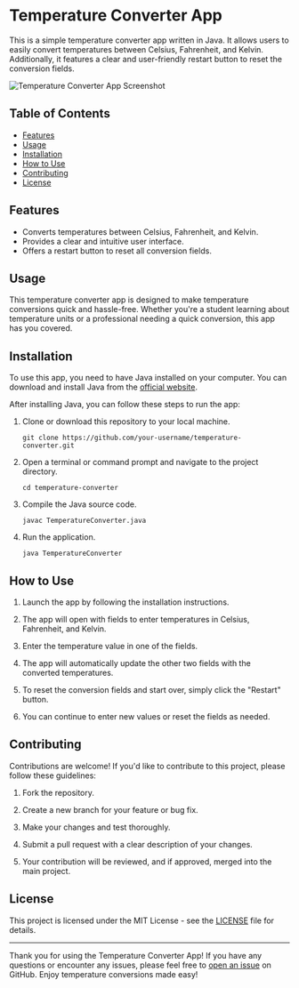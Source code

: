 # Temperature Converter App

This is a simple temperature converter app written in Java. It allows users to easily convert temperatures between Celsius, Fahrenheit, and Kelvin. Additionally, it features a clear and user-friendly restart button to reset the conversion fields.

![Temperature Converter App Screenshot](img1.png)

## Table of Contents

- [Features](#features)
- [Usage](#usage)
- [Installation](#installation)
- [How to Use](#how-to-use)
- [Contributing](#contributing)
- [License](#license)

## Features

- Converts temperatures between Celsius, Fahrenheit, and Kelvin.
- Provides a clear and intuitive user interface.
- Offers a restart button to reset all conversion fields.

## Usage

This temperature converter app is designed to make temperature conversions quick and hassle-free. Whether you're a student learning about temperature units or a professional needing a quick conversion, this app has you covered.

## Installation

To use this app, you need to have Java installed on your computer. You can download and install Java from the [official website](https://www.oracle.com/java/technologies/javase-downloads.html).

After installing Java, you can follow these steps to run the app:

1. Clone or download this repository to your local machine.

   ```
   git clone https://github.com/your-username/temperature-converter.git
   ```

2. Open a terminal or command prompt and navigate to the project directory.

   ```
   cd temperature-converter
   ```

3. Compile the Java source code.

   ```
   javac TemperatureConverter.java
   ```

4. Run the application.

   ```
   java TemperatureConverter
   ```

## How to Use

1. Launch the app by following the installation instructions.

2. The app will open with fields to enter temperatures in Celsius, Fahrenheit, and Kelvin.

3. Enter the temperature value in one of the fields.

4. The app will automatically update the other two fields with the converted temperatures.

5. To reset the conversion fields and start over, simply click the "Restart" button.

6. You can continue to enter new values or reset the fields as needed.

## Contributing

Contributions are welcome! If you'd like to contribute to this project, please follow these guidelines:

1. Fork the repository.

2. Create a new branch for your feature or bug fix.

3. Make your changes and test thoroughly.

4. Submit a pull request with a clear description of your changes.

5. Your contribution will be reviewed, and if approved, merged into the main project.

## License

This project is licensed under the MIT License - see the [LICENSE](LICENSE) file for details.

---

Thank you for using the Temperature Converter App! If you have any questions or encounter any issues, please feel free to [open an issue](https://github.com/your-username/temperature-converter/issues) on GitHub. Enjoy temperature conversions made easy!

